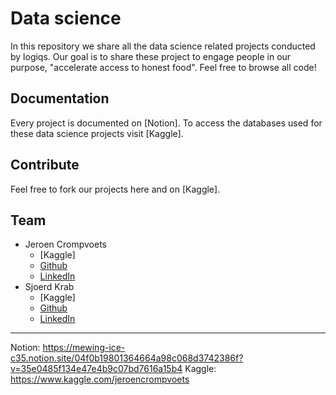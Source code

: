 # Data science

In this repository we share all the data science related projects conducted
by logiqs. Our goal is to share these project to engage people in our purpose,
"accelerate access to honest food". Feel free to browse all code!

## Documentation

Every project is documented on [Notion].
To access the databases used for these data science projects visit [Kaggle].

## Contribute

Feel free to fork our projects here and on [Kaggle].

## Team

* Jeroen Crompvoets
  * [Kaggle]
  * [Github](https://github.com/Jeroen-Crompvoets)
  * [LinkedIn](https://www.linkedin.com/in/jeroen-crompvoets-26446612a/)
* Sjoerd Krab
  * [Kaggle]
  * [Github](https://github.com/sjoerdkrab)
  * [LinkedIn](https://www.linkedin.com/in/sjoerd-krab-11ab24a3/)

---

  Notion: https://mewing-ice-c35.notion.site/04f0b19801364664a98c068d3742386f?v=35e0485f134e47e4b9c07bd7616a15b4
  Kaggle: https://www.kaggle.com/jeroencrompvoets
